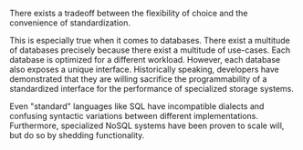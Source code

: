 There exists a tradeoff between the flexibility of choice and the convenience of standardization.

This is especially true when it comes to databases. There exist a multitude of databases precisely because there exist a multitude of use-cases. Each database is optimized for a different workload. However, each database also exposes a unique interface. Historically speaking, developers have demonstrated that they are willing sacrifice the programmability of a standardized interface for the performance of specialized storage systems.

Even "standard" languages like SQL have incompatible dialects and confusing syntactic variations between different implementations. Furthermore, specialized NoSQL systems have been proven to scale will, but do so by shedding functionality.
